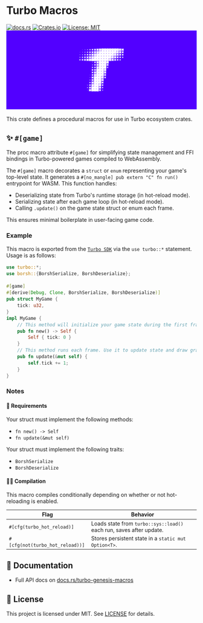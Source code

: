 # Turbo Macros

[![docs.rs](https://docs.rs/turbo-genesis-sdk/badge.svg)](https://docs.rs/turbo-genesis-sdk)
[![Crates.io](https://img.shields.io/crates/v/turbo-genesis-sdk.svg)](https://crates.io/crates/turbo-genesis-sdk)
[![License: MIT](https://img.shields.io/badge/license-MIT-blue.svg)](LICENSE)
![Turbo logo banner](./banner.png)

This crate defines a procedural macros for use in Turbo ecosystem crates.

## ✨ `#[game]`

The proc macro attribute `#[game]` for simplifying state management and FFI bindings in Turbo-powered games compiled to WebAssembly.

The `#[game]` macro decorates a `struct` or `enum` representing your game's top-level state. It generates a `#[no_mangle] pub extern "C" fn run()` entrypoint for WASM. This function handles:

- Deserializing state from Turbo's runtime storage (in hot-reload mode).
- Serializing state after each game loop (in hot-reload mode).
- Calling `.update()` on the game state struct or enum each frame.

This ensures minimal boilerplate in user-facing game code.

### Example

This macro is exported from the [`Turbo SDK`](https://github.com/super-turbo-society/turbo-genesis-sdk) via the `use turbo::*` statement. Usage is as follows:

```rust
use turbo::*;
use borsh::{BorshSerialize, BorshDeserialize};

#[game]
#[derive(Debug, Clone, BorshSerialize, BorshDeserialize)]
pub struct MyGame {
    tick: u32,
}
impl MyGame {
    // This method will initialize your game state during the first frame.
    pub fn new() -> Self {
        Self { tick: 0 }
    }
    // This method runs each frame. Use it to update state and draw graphics.
    pub fn update(&mut self) {
        self.tick += 1;
    }
}
```

### Notes

#### 🔧 Requirements

Your struct must implement the following methods:

- `fn new() -> Self`
- `fn update(&mut self)`

Your struct must implement the following traits:

- `BorshSerialize`
- `BorshDeserialize`

#### 🏴‍☠️ Compilation

This macro compiles conditionally depending on whether or not hot-reloading is enabled.

| Flag                            | Behavior                                                            |
| ------------------------------- | ------------------------------------------------------------------- |
| `#[cfg(turbo_hot_reload)]`      | Loads state from `turbo::sys::load()` each run, saves after update. |
| `#[cfg(not(turbo_hot_reload))]` | Stores persistent state in a `static mut Option<T>`.                |

## 📖 Documentation

- Full API docs on [docs.rs/turbo-genesis-macros](https://docs.rs/turbo-genesis-macros)

## 📜 License

This project is licensed under MIT. See [LICENSE](LICENSE.md) for details.